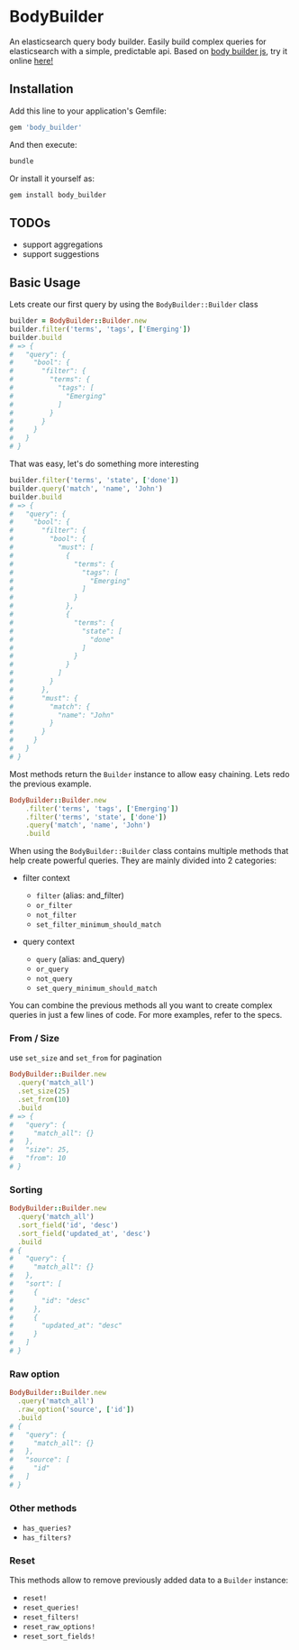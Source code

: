 # BodyBuilder

An elasticsearch query body builder. Easily build complex queries for elasticsearch with a simple, predictable api. Based on [body builder js](https://github.com/danpaz/bodybuilder), try it online [here!](https://bodybuilder.js.org/)

## Installation

Add this line to your application's Gemfile:

```ruby
gem 'body_builder'
```

And then execute:

```bash
bundle
```

Or install it yourself as:

```bash
gem install body_builder
```

## TODOs

- support aggregations
- support suggestions

## Basic Usage

Lets create our first query by using the `BodyBuilder::Builder` class

```ruby
builder = BodyBuilder::Builder.new
builder.filter('terms', 'tags', ['Emerging'])
builder.build
# => {
#   "query": {
#     "bool": {
#       "filter": {
#         "terms": {
#           "tags": [
#             "Emerging"
#           ]
#         }
#       }
#     }
#   }
# }
```

That was easy, let's do something more interesting

```ruby
builder.filter('terms', 'state', ['done'])
builder.query('match', 'name', 'John')
builder.build
# => {
#   "query": {
#     "bool": {
#       "filter": {
#         "bool": {
#           "must": [
#             {
#               "terms": {
#                 "tags": [
#                   "Emerging"
#                 ]
#               }
#             },
#             {
#               "terms": {
#                 "state": [
#                   "done"
#                 ]
#               }
#             }
#           ]
#         }
#       },
#       "must": {
#         "match": {
#           "name": "John"
#         }
#       }
#     }
#   }
# }
```

Most methods return the `Builder` instance to allow easy chaining. Lets redo the previous
example.

```ruby
BodyBuilder::Builder.new
    .filter('terms', 'tags', ['Emerging'])
    .filter('terms', 'state', ['done'])
    .query('match', 'name', 'John')
    .build
```

When using the `BodyBuilder::Builder` class contains multiple methods that help
create powerful queries. They are mainly divided into 2 categories:

- filter context
  - `filter` (alias: and_filter)
  - `or_filter`
  - `not_filter`
  - `set_filter_minimum_should_match`

- query context
  - `query` (alias: and_query)
  - `or_query`
  - `not_query`
  - `set_query_minimum_should_match`

You can combine the previous methods all you want to create complex queries in just a few lines of code.
For more examples, refer to the specs.

### From / Size 

use `set_size` and `set_from` for pagination
```ruby
BodyBuilder::Builder.new
  .query('match_all')
  .set_size(25)
  .set_from(10)
  .build
# => {
#   "query": {
#     "match_all": {}
#   },
#   "size": 25,
#   "from": 10
# }
```

### Sorting

```ruby
BodyBuilder::Builder.new
  .query('match_all')
  .sort_field('id', 'desc')
  .sort_field('updated_at', 'desc')
  .build
# {
#   "query": {
#     "match_all": {}
#   },
#   "sort": [
#     {
#       "id": "desc"
#     },
#     {
#       "updated_at": "desc"
#     }
#   ]
# }
```

### Raw option

```ruby
BodyBuilder::Builder.new
  .query('match_all')
  .raw_option('source', ['id'])
  .build
# {
#   "query": {
#     "match_all": {}
#   },
#   "source": [
#     "id"
#   ]
# }
```

### Other methods

- `has_queries?`
- `has_filters?`

### Reset

This methods allow to remove previously added data to a `Builder` instance:
- `reset!`
- `reset_queries!`
- `reset_filters!`
- `reset_raw_options!`
- `reset_sort_fields!`